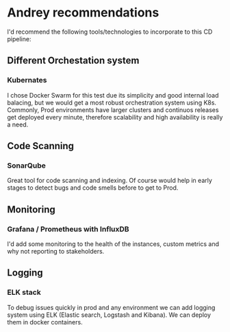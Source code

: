 # Andrey recommendations

I'd recommend the following tools/technologies to incorporate to this CD pipeline:

## Different Orchestation system
### Kubernates

I chose Docker Swarm for this test due its simplicity and good internal load balacing, but we would get a most robust orchestration system using K8s. Commonly, Prod environments have larger clusters and continuos releases get deployed every minute, therefore scalability and high availability is really a need. 

## Code Scanning
### SonarQube

Great tool for code scanning and indexing. Of course would help in early stages to detect bugs and code smells before to get to Prod. 

## Monitoring
### Grafana / Prometheus with InfluxDB
I'd add some monitoring to the health of the instances, custom metrics and why not reporting to stakeholders. 

## Logging
### ELK stack 
To debug issues quickly in prod and any environment we can add logging system using ELK (Elastic search, Logstash and Kibana). We can deploy them in docker containers.